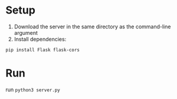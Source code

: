 # Setup

1. Download the server in the same directory as the command-line argument
2. Install dependencies:

`pip install Flask flask-cors`

# Run

run `python3 server.py`

